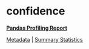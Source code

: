 # confidence

[**Pandas Profiling Report**](https://epistasislab.github.io/penn-ml-benchmarks/profile/confidence.html)

[Metadata](metadata.yaml) | [Summary Statistics](summary_stats.csv)

